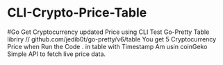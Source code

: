 # CLI-Crypto-Price-Table
#Go 
Get Cryptocurrency updated Price using CLI
Test Go-Pretty Table libriry  // github.com/jedib0t/go-pretty/v6/table
You get 5 Cryptocurrency Price when Run the Code . in table with Timestamp
Am usin coinGeko Simple API to fetch live price data.

